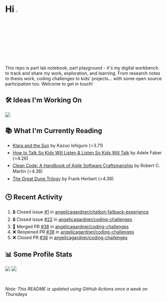 # Hi <img src="https://media.giphy.com/media/hvRJCLFzcasrR4ia7z/giphy.gif" width="4%">

This repo is part lab notebook, part playground - it's my digital workbench to track and share my work, exploration, and learning. From research notes to thesis work, coding challenges to kids’ projects... with some open source participation too. Welcome to get in touch!

## 🛠️ Ideas I'm Working On

<p align=left>
    <a href="https://github.com/angelicagardner/kids-coding-curriculum">
      <img align="center" src="https://github-readme-stats.vercel.app/api/pin/?username=angelicagardner&repo=kids-coding-curriculum&theme=neon" />
    </a>
</p>

## 📚 What I'm Currently Reading

<!-- GOODREADS-LIST:START -->
- [Klara and the Sun](https://www.goodreads.com/review/show/7924514848?utm_medium=api&utm_source=rss) by Kazuo Ishiguro (⭐️3.71)
- [How to Talk So Kids Will Listen & Listen So Kids Will Talk](https://www.goodreads.com/review/show/6471989651?utm_medium=api&utm_source=rss) by Adele Faber (⭐️4.26)
- [Clean Code: A Handbook of Agile Software Craftsmanship](https://www.goodreads.com/review/show/4791140064?utm_medium=api&utm_source=rss) by Robert C. Martin (⭐️4.36)
- [The Great Dune Trilogy](https://www.goodreads.com/review/show/7479855516?utm_medium=api&utm_source=rss) by Frank Herbert (⭐️4.36)
<!-- GOODREADS-LIST:END -->

## 🕒 Recent Activity

<!--START_SECTION:activity-->
1. 🔒 Closed issue [#1](https://github.com/angelicagardner/chatbot-fallback-experience/issues/1) in [angelicagardner/chatbot-fallback-experience](https://github.com/angelicagardner/chatbot-fallback-experience)
2. 🔒 Closed issue [#22](https://github.com/angelicagardner/coding-challenges/issues/22) in [angelicagardner/coding-challenges](https://github.com/angelicagardner/coding-challenges)
3. 🎉 Merged PR [#38](https://github.com/angelicagardner/coding-challenges/pull/38) in [angelicagardner/coding-challenges](https://github.com/angelicagardner/coding-challenges)
4. ❌ Reopened PR [#38](https://github.com/angelicagardner/coding-challenges/pull/38) in [angelicagardner/coding-challenges](https://github.com/angelicagardner/coding-challenges)
5. ❌ Closed PR [#38](https://github.com/angelicagardner/coding-challenges/pull/38) in [angelicagardner/coding-challenges](https://github.com/angelicagardner/coding-challenges)
<!--END_SECTION:activity-->

## 📊 Some Profile Stats

<p align="left">
  <img src="https://github-readme-stats.vercel.app/api?username=angelicagardner&theme=dark&show_icons=true&count_private=true"/>
  <img src="https://github-readme-stats-anuraghazra1.vercel.app/api/top-langs/?username=angelicagardner&layout=compact&theme=dark"/>
</p>

<br/>

*Note: This README is updated using GitHub Actions once a week on Thursdays*

